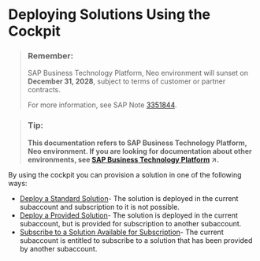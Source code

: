 <!-- loioa5db17e866504355a8c8b3c4992ffc32 -->

# Deploying Solutions Using the Cockpit

> ### Remember:  
> SAP Business Technology Platform, Neo environment will sunset on **December 31, 2028**, subject to terms of customer or partner contracts.
> 
> For more information, see SAP Note [3351844](https://me.sap.com/notes/3351844).

> ### Tip:  
> **This documentation refers to SAP Business Technology Platform, Neo environment. If you are looking for documentation about other environments, see [SAP Business Technology Platform](https://help.sap.com/viewer/65de2977205c403bbc107264b8eccf4b/Cloud/en-US/6a2c1ab5a31b4ed9a2ce17a5329e1dd8.html "SAP Business Technology Platform (SAP BTP) is an integrated offering comprised of the following technology portfolios: application development; process automation; integration; data, analytics, and enterprise planning; artificial intelligence. The platform offers users the ability to turn data into business value, compose end-to-end business processes, connect entire IT landscapes, and personalize, build and extend SAP applications. This reduces the overall total cost of ownership maintaining SAP landscapes and third-party software across end-to-end business processes.") :arrow_upper_right:.**

By using the cockpit you can provision a solution in one of the following ways:

-   [Deploy a Standard Solution](deploy-a-standard-solution-fea07de.md)- The solution is deployed in the current subaccount and subscription to it is not possible.
-   [Deploy a Provided Solution](deploy-a-provided-solution-8f48815.md)- The solution is deployed in the current subaccount, but is provided for subscription to another subaccount.
-   [Subscribe to a Solution Available for Subscription](subscribe-to-a-solution-available-for-subscription-bd7602e.md)- The current subaccount is entitled to subscribe to a solution that has been provided by another subaccount.

